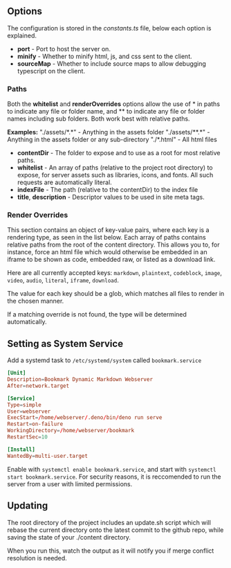 ## Options

The configuration is stored in the *constants.ts* file, below each option is explained.

- **port** - Port to host the server on.
- **minify** - Whether to minify html, js, and css sent to the client.
- **sourceMap** - Whether to include source maps to allow debugging typescript on the client.

### Paths

 Both the **whitelist** and **renderOverrides** options allow the use of \* in paths to indicate any file or folder name, and \*\* to indicate any file or folder names including sub folders. Both work best with relative paths.

**Examples:**
	"./assets/\*.\*" - Anything in the assets folder
	"./assets/\*\*.\*" - Anything in the assets folder or any sub-directory
	"./\*.html" - All html files

- **contentDir** - The folder to expose and to use as a root for most relative paths.
- **whitelist** - An array of paths (relative to the project root directory) to expose, for server assets such as libraries, icons, and fonts. All such requests are automatically literal.
- **indexFile** - The path (relative to the contentDir) to the index file
- **title**, **description** - Descriptor values to be used in site meta tags.

### Render Overrides

This section contains an object of key-value pairs, where each key is a rendering type, as seen in the list below. Each array of paths contains relative paths from the root of the content directory. This allows you to, for instance, force an html file which would otherwise be embedded in an iframe to be shown as code, embedded raw, or listed as a download link.

Here are all currently accepted keys: `markdown`, `plaintext`, `codeblock`, `image`, `video`, `audio`, `literal`, `iframe`, `download`.

The value for each key should be a glob, which matches all files to render in the chosen manner.

If a matching override is not found, the type will be determined automatically.

## Setting as System Service

Add a systemd task to `/etc/systemd/system` called `bookmark.service`
  ```toml
  [Unit]
  Description=Bookmark Dynamic Markdown Webserver
  After=network.target

  [Service]
  Type=simple
  User=webserver
  ExecStart=/home/webserver/.deno/bin/deno run serve
  Restart=on-failure
  WorkingDirectory=/home/webserver/bookmark
  RestartSec=10

  [Install]
  WantedBy=multi-user.target
  ```
Enable with `systemctl enable bookmark.service`, and start with `systemctl start bookmark.service`.
For security reasons, it is reccomended to run the server from a user with limited permissions.

## Updating

The root directory of the project includes an update.sh script which will rebase the current directory onto the latest commit to the github repo, while saving the state of your ./content directory.

When you run this, watch the output as it will notify you if merge conflict resolution is needed.
